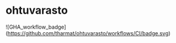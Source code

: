 # ohtuvarasto

![GHA_workflow_badge] (https://github.com/tharmat/ohtuvarasto/workflows/CI/badge.svg)
